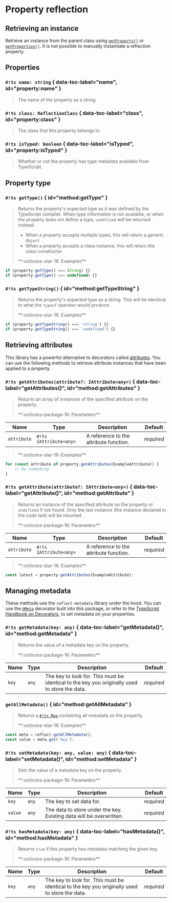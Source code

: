 # Property reflection

## Retrieving an instance

Retrieve an instance from the parent class using [`getProperty()`](classes.md#method:getProperty) or
[`getProperties()`](classes.md#method:getProperties). It is not possible to manually instantiate a reflection property.

## Properties

### `#!ts name: string` { data-toc-label="name", id="property:name" }

> The name of the property as a string.

### `#!ts class: ReflectionClass` { data-toc-label="class", id="property:class" }

> The class that this property belongs to.

### `#!ts isTyped: boolean` { data-toc-label="isTyped", id="property:isTyped" }

> Whether or not the property has type metadata available from TypeScript.

## Property type

### `#!ts getType()` { id="method:getType" }

> Returns the property's expected type as it was defined by the TypeScript compiler. When type information is not
> available, or when the property does not define a type, `undefined` will be returned instead.
>
> - When a property accepts multiple types, this will return a generic `Object`
> - When a property accepts a class instance, this will return the class constructor
>
> <div class="ref-head">**:octicons-star-16: Examples**</div>
>
```ts
if (property.getType() === String) {}
if (property.getType() === undefined) {}
```

### `#!ts getTypeString()` { id="method:getTypeString" }

> Returns the property's expected type as a string. This will be identical to what the `typeof` operator would
> produce.
>
> <div class="ref-head">**:octicons-star-16: Examples**</div>
>
```ts
if (property.getTypeString() === 'string') {}
if (property.getTypeString() === 'undefined') {}
```

## Retrieving attributes

This library has a powerful alternative to decorators called [attributes](attributes.md). You can use the following
methods to retrieve attribute instances that have been applied to a property.

### `#!ts getAttributes(attribute?: IAttribute<any>)` { data-toc-label="getAttributes()", id="method:getAttributes" }

> Returns an array of instances of the specified attribute on the property.
>
> <div class="ref-head">**:octicons-package-16: Parameters**</div>
>
| Name        | Type                   | Description                            | Default    |
| ----------- | ---------------------- | -------------------------------------- | ---------- |
| `attribute` | `#!ts IAttribute<any>` | A reference to the attribute function. | *required* |
>
> <div class="ref-head">**:octicons-star-16: Examples**</div>
>
```ts
for (const attribute of property.getAttributes(ExampleAttribute)) {
	// Do something
}
```

### `#!ts getAttribute(attribute?: IAttribute<any>)` { data-toc-label="getAttribute()", id="method:getAttribute" }

> Returns an instance of the specified attribute on the property or `undefined` if not found. Only the last instance
> (the instance declared in the code last) will be returned.
>
> <div class="ref-head">**:octicons-package-16: Parameters**</div>
>
| Name        | Type                   | Description                            | Default    |
| ----------- | ---------------------- | -------------------------------------- | ---------- |
| `attribute` | `#!ts IAttribute<any>` | A reference to the attribute function. | *required* |
>
> <div class="ref-head">**:octicons-star-16: Examples**</div>
>
```ts
const latest = property.getAttributes(ExampleAttribute);
```

## Managing metadata

These methods use the `reflect-metadata` library under the hood. You can use the [`@Meta`](../decorators/Meta.md)
decorator built into this package, or refer to the
[TypeScript Handbook on Decorators](https://www.typescriptlang.org/docs/handbook/decorators.html), to set metadata on
your properties.

### `#!ts getMetadata(key: any)` { data-toc-label="getMetadata()", id="method:getMetadata" }

> Returns the value of a metadata key on the property.
>
> <div class="ref-head">**:octicons-package-16: Parameters**</div>
>
| Name  | Type  | Description                                                                                   | Default    |
| ----- | ----- | --------------------------------------------------------------------------------------------- | ---------- |
| `key` | `any` | The key to look for. This must be identical to the key you originally used to store the data. | *required* |

### `getAllMetadata()` { id="method:getAllMetadata" }

> Returns a [`#!ts Map`](https://developer.mozilla.org/en-US/docs/Web/JavaScript/Reference/Global_Objects/Map)
> containing all metadata on the property.
>
> <div class="ref-head">**:octicons-star-16: Examples**</div>
>
```ts
const meta = reflect.getAllMetadata();
const value = meta.get('key');
```

### `#!ts setMetadata(key: any, value: any)` { data-toc-label="setMetadata()", id="method:setMetadata" }

> Sets the value of a metadata key on the property.
>
> <div class="ref-head">**:octicons-package-16: Parameters**</div>
>
| Name    | Type  | Description                                                         | Default    |
| ------- | ----- | ------------------------------------------------------------------- | ---------- |
| `key`   | `any` | The key to set data for.                                            | *required* |
| `value` | `any` | The data to store under the key. Existing data will be overwritten. | *required* |

### `#!ts hasMetadata(key: any)` { data-toc-label="hasMetadata()", id="method:hasMetadata" }

> Returns `true` if this property has metadata matching the given key.
>
> <div class="ref-head">**:octicons-package-16: Parameters**</div>
>
| Name  | Type  | Description                                                                                   | Default    |
| ----- | ----- | --------------------------------------------------------------------------------------------- | ---------- |
| `key` | `any` | The key to look for. This must be identical to the key you originally used to store the data. | *required* |
